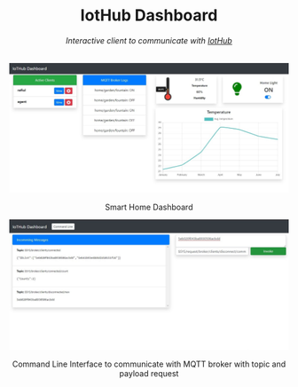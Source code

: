 <h1 align="center">IotHub Dashboard</h1>
<h6 align="center">Interactive client to communicate with <a href="https://github.com/rafiulgits/iothub">IotHub</a></h6>
<p align="center">
    <img src="images/iothub-dashboard.jpg"/>
</p>

<p align="center">Smart Home Dashboard</p>






<p align="center">
    <img src="images/iothub-cli.jpg"/>
</p>

<p align="center">Command Line Interface to communicate with MQTT broker with topic and payload request </p>

